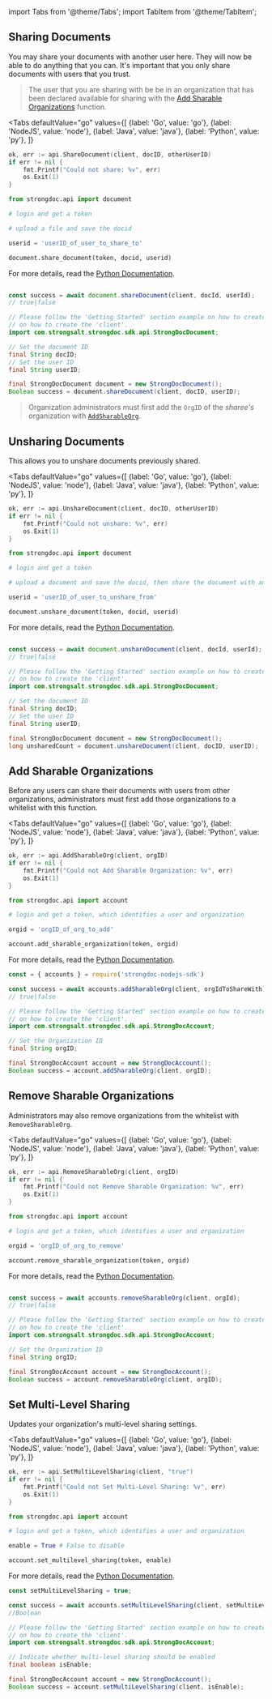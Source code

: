 import Tabs from '@theme/Tabs';
import TabItem from '@theme/TabItem';

## Sharing Documents

You may share your documents with another user here.
They will now be able to do anything that you can. It's important
that you only share documents with users that you trust.

> The user that you are sharing with be be in an organization that has been declared available for sharing with the [Add Sharable Organizations](Organizations.md#add-sharable-organizations) function.

<Tabs
  defaultValue="go"
  values={[
      {label: 'Go', value: 'go'},
      {label: 'NodeJS', value: 'node'},
      {label: 'Java', value: 'java'},
      {label: 'Python', value: 'py'},
    ]}
>
<TabItem value="go">

```go
ok, err := api.ShareDocument(client, docID, otherUserID)
if err != nil {
    fmt.Printf("Could not share: %v", err)
    os.Exit(1)
}
```

</TabItem>
<TabItem value="py">

```py
from strongdoc.api import document

# login and get a token

# upload a file and save the docid

userid = 'userID_of_user_to_share_to'

document.share_document(token, docid, userid)
```
For more details, read the [Python Documentation](https://strongdoc-python-sdk.readthedocs.io/en/latest/strongdoc.api.html#strongdoc.api.document.share_document).

</TabItem>
<TabItem value="node">

```javascript

const success = await document.shareDocument(client, docId, userId);
// true|false
```

</TabItem>
<TabItem value="java">

```java
// Please follow the 'Getting Started' section example on how to create the 'client'.
// on how to create the 'client'.
import com.strongsalt.strongdoc.sdk.api.StrongDocDocument;

// Set the document ID
final String docID;
// Set the user ID
final String userID;

final StrongDocDocument document = new StrongDocDocument();
Boolean success = document.shareDocument(client, docID, userID);
```
</TabItem>
</Tabs>

> Organization administrators must first add the `OrgID` of the *sharee's* organization
> with [`AddSharableOrg`](Sharing.md#add-sharable-organizations).

## Unsharing Documents

This allows you to unshare documents previously shared.

<Tabs
  defaultValue="go"
  values={[
      {label: 'Go', value: 'go'},
      {label: 'NodeJS', value: 'node'},
      {label: 'Java', value: 'java'},
      {label: 'Python', value: 'py'},
    ]}
>
<TabItem value="go">

```go
ok, err := api.UnshareDocument(client, docID, otherUserID)
if err != nil {
    fmt.Printf("Could not unshare: %v", err)
    os.Exit(1)
}
```

</TabItem>
<TabItem value="py">

```py
from strongdoc.api import document

# login and get a token

# upload a document and save the docid, then share the document with another user

userid = 'userID_of_user_to_unshare_from'

document.unshare_document(token, docid, userid)
```
For more details, read the [Python Documentation](https://strongdoc-python-sdk.readthedocs.io/en/latest/strongdoc.api.html#strongdoc.api.document.unshare_document).

</TabItem>
<TabItem value="node">

```javascript

const success = await document.unshareDocument(client, docId, userId);
// true|false
```

</TabItem>
<TabItem value="java">

```java
// Please follow the 'Getting Started' section example on how to create the 'client'.
// on how to create the 'client'.
import com.strongsalt.strongdoc.sdk.api.StrongDocDocument;

// Set the document ID
final String docID;
// Set the user ID
final String userID;

final StrongDocDocument document = new StrongDocDocument();
long unsharedCount = document.unshareDocument(client, docID, userID);
```
</TabItem>
</Tabs>


## Add Sharable Organizations

Before any users can share their documents with users from other organizations,
administrators must first add those organizations to a whitelist with this function.

<Tabs
  defaultValue="go"
  values={[
      {label: 'Go', value: 'go'},
      {label: 'NodeJS', value: 'node'},
      {label: 'Java', value: 'java'},
      {label: 'Python', value: 'py'},
    ]}
>
<TabItem value="go">

```go
ok, err := api.AddSharableOrg(client, orgID)
if err != nil {
    fmt.Printf("Could not Add Sharable Organization: %v", err)
    os.Exit(1)
}   
```
</TabItem>
<TabItem value="py">

```py
from strongdoc.api import account

# login and get a token, which identifies a user and organization

orgid = 'orgID_of_org_to_add'

account.add_sharable_organization(token, orgid)
```
For more details, read the [Python Documentation](https://strongdoc-python-sdk.readthedocs.io/en/latest/strongdoc.api.html#strongdoc.api.account.add_sharable_org).

</TabItem>
<TabItem value="node">

```javascript
const = { accounts } = require('strongdoc-nodejs-sdk')

const success = await accounts.addSharableOrg(client, orgIdToShareWith);
// true|false
```

</TabItem>
<TabItem value="java">

```java
// Please follow the 'Getting Started' section example on how to create the 'client'.
// on how to create the 'client'.
import com.strongsalt.strongdoc.sdk.api.StrongDocAccount;

// Set the Organization ID
final String orgID;

final StrongDocAccount account = new StrongDocAccount();
Boolean success = account.addSharableOrg(client, orgID);
```
</TabItem>
</Tabs>


## Remove Sharable Organizations

Administrators may also remove organizations from the whitelist with `RemoveSharableOrg`.

<Tabs
  defaultValue="go"
  values={[
      {label: 'Go', value: 'go'},
      {label: 'NodeJS', value: 'node'},
      {label: 'Java', value: 'java'},
      {label: 'Python', value: 'py'},
    ]}
>
<TabItem value="go">

```go
ok, err := api.RemoveSharableOrg(client, orgID)
if err != nil {
    fmt.Printf("Could not Remove Sharable Organization: %v", err)
    os.Exit(1)
}   
```

</TabItem>
<TabItem value="py">

```py
from strongdoc.api import account

# login and get a token, which identifies a user and organization

orgid = 'orgID_of_org_to_remove'

account.remove_sharable_organization(token, orgid)
```
For more details, read the [Python Documentation](https://strongdoc-python-sdk.readthedocs.io/en/latest/strongdoc.api.html#strongdoc.api.account.remove_sharable_org).

</TabItem>
<TabItem value="node">

```javascript

const success = await accounts.removeSharableOrg(client, orgId);
// true|false
```

</TabItem>
<TabItem value="java">

```java
// Please follow the 'Getting Started' section example on how to create the 'client'.
// on how to create the 'client'.
import com.strongsalt.strongdoc.sdk.api.StrongDocAccount;

// Set the Organization ID
final String orgID;

final StrongDocAccount account = new StrongDocAccount();
Boolean success = account.removeSharableOrg(client, orgID);
```
</TabItem>
</Tabs>


## Set Multi-Level Sharing

Updates your organization's multi-level sharing settings.

<Tabs
  defaultValue="go"
  values={[
      {label: 'Go', value: 'go'},
      {label: 'NodeJS', value: 'node'},
      {label: 'Java', value: 'java'},
      {label: 'Python', value: 'py'},
    ]}
>
<TabItem value="go">

```go
ok, err := api.SetMultiLevelSharing(client, "true")
if err != nil {
    fmt.Printf("Could not Set Multi-Level Sharing: %v", err)
    os.Exit(1)
}
```

</TabItem>
<TabItem value="py">

```py
from strongdoc.api import account

# login and get a token, which identifies a user and organization

enable = True # False to disable

account.set_multilevel_sharing(token, enable)
```
For more details, read the [Python Documentation](https://strongdoc-python-sdk.readthedocs.io/en/latest/strongdoc.api.html#strongdoc.api.account.set_multilevel_sharing).

</TabItem>
<TabItem value="node">

```javascript
const setMultiLevelSharing = true;

const success = await accounts.setMultiLevelSharing(client, setMultiLevelSharing);
//Boolean
```

</TabItem>
<TabItem value="java">

```java
// Please follow the 'Getting Started' section example on how to create the 'client'.
// on how to create the 'client'.
import com.strongsalt.strongdoc.sdk.api.StrongDocAccount;

// Indicate whether multi-level sharing should be enabled
final boolean isEnable;

final StrongDocAccount account = new StrongDocAccount();
Boolean success = account.setMultiLevelSharing(client, isEnable);
```
</TabItem>
</Tabs>

